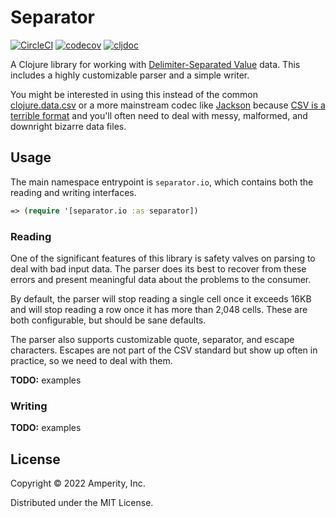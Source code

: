 Separator
=========

[![CircleCI](https://circleci.com/gh/amperity/separator.svg?style=shield&circle-token=FIXME)](https://circleci.com/gh/amperity/separator)
[![codecov](https://codecov.io/gh/amperity/separator/branch/main/graph/badge.svg)](https://codecov.io/gh/amperity/separator)
[![cljdoc](https://cljdoc.org/badge/com.amperity/separator)](https://cljdoc.org/d/com.amperity/separator/CURRENT)

A Clojure library for working with [Delimiter-Separated Value](https://en.wikipedia.org/wiki/Delimiter-separated_values)
data. This includes a highly customizable parser and a simple writer.

You might be interested in using this instead of the common
[clojure.data.csv](https://github.com/clojure/data.csv) or a more mainstream
codec like [Jackson](https://github.com/FasterXML/jackson-dataformats-text/tree/master/csv)
because [CSV is a terrible format](http://fuckcsv.com) and you'll often need to
deal with messy, malformed, and downright bizarre data files.


## Usage

The main namespace entrypoint is `separator.io`, which contains both the
reading and writing interfaces.

```clojure
=> (require '[separator.io :as separator])
```

### Reading

One of the significant features of this library is safety valves on parsing to
deal with bad input data. The parser does its best to recover from these errors
and present meaningful data about the problems to the consumer.

By default, the parser will stop reading a single cell once it exceeds 16KB and
will stop reading a row once it has more than 2,048 cells. These are both
configurable, but should be sane defaults.

The parser also supports customizable quote, separator, and escape characters.
Escapes are not part of the CSV standard but show up often in practice, so we
need to deal with them.

**TODO:** examples

### Writing

**TODO:** examples


## License

Copyright © 2022 Amperity, Inc.

Distributed under the MIT License.
